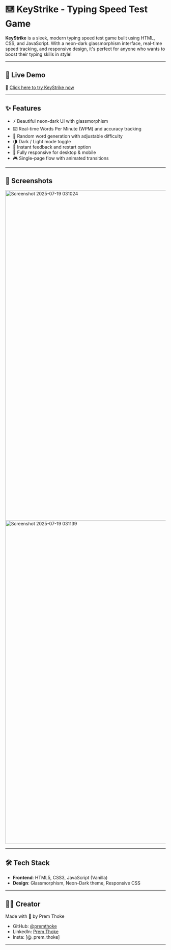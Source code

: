 # ⌨️ KeyStrike - Typing Speed Test Game

**KeyStrike** is a sleek, modern typing speed test game built using HTML, CSS, and JavaScript. With a neon-dark glassmorphism interface, real-time speed tracking, and responsive design, it's perfect for anyone who wants to boost their typing skills in style!

---

## 🚀 Live Demo

🔗 [Click here to try KeyStrike now](https://premthoke.github.io/keystrike/)

---

## ✨ Features

- ⚡ Beautiful neon-dark UI with glassmorphism
- ⌨️ Real-time Words Per Minute (WPM) and accuracy tracking
- 🔁 Random word generation with adjustable difficulty
- 🌗 Dark / Light mode toggle
- 🎯 Instant feedback and restart option
- 📱 Fully responsive for desktop & mobile
- 🎮 Single-page flow with animated transitions

---

## 📸 Screenshots

<img width="1910" height="1032" alt="Screenshot 2025-07-19 031024" src="https://github.com/user-attachments/assets/790041ab-0c58-49a3-a2a5-e7ca37e3013b" />
<img width="1832" height="1012" alt="Screenshot 2025-07-19 031139" src="https://github.com/user-attachments/assets/96ac1c41-b67f-4444-92ed-66685459641d" />

---

## 🛠️ Tech Stack

- **Frontend**: HTML5, CSS3, JavaScript (Vanilla)
- **Design**: Glassmorphism, Neon-Dark theme, Responsive CSS

---

## 👨‍💻 Creator

Made with 🤍 by Prem Thoke
- GitHub: [@premthoke](https://github.com/premthoke)  
- LinkedIn: [Prem Thoke](https://linkedin.com/in/premthoke)
- Insta: [@_prem_thoke]

---
